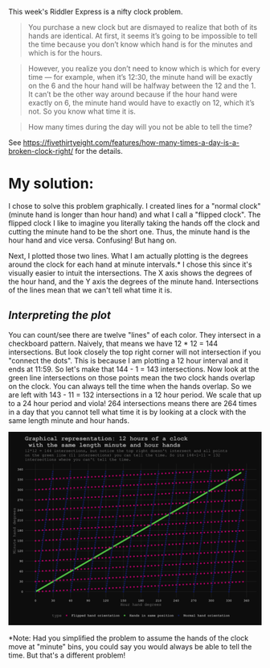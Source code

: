 This week's Riddler Express is a nifty clock problem.  

>You purchase a new clock but are dismayed to realize that both of its hands are identical. At first, it seems it’s going to be impossible to tell the time because you don’t know which hand is for the minutes and which is for the hours.

>However, you realize you don’t need to know which is which for every time — for example, when it’s 12:30, the minute hand will be exactly on the 6 and the hour hand will be halfway between the 12 and the 1. It can’t be the other way around because if the hour hand were exactly on 6, the minute hand would have to exactly on 12, which it’s not. So you know what time it is.

>How many times during the day will you not be able to tell the time?

See <https://fivethirtyeight.com/features/how-many-times-a-day-is-a-broken-clock-right/> for the details.  

# My solution: 

I chose to solve this problem graphically. I created lines for a "normal clock" (minute hand is longer than hour hand) and what I call a "flipped clock". The flipped clock I like to imagine you literally taking the hands off the clock and cutting the minute hand to be the short one. Thus, the minute hand is the hour hand and vice versa. Confusing! But hang on.

Next, I plotted those two lines. What I am actually plotting is the degrees around the clock for each hand at minute intervals.* I chose this since it's visually easier to intuit the intersections. The X axis shows the degrees of the hour hand, and the Y axis the degrees of the minute hand. Intersections of the lines mean that we can't tell what time it is. 

## *Interpreting the plot*

You can count/see there are twelve "lines" of each color. They intersect in a checkboard pattern. Naively, that means we have 12 * 12 = 144 intersections. But look closely the top right corner will not intersection if you "connect the dots". This is because I am plotting a 12 hour interval and it ends at 11:59. So let's make that 144 - 1 = 143 intersections. Now look at the green line intersections on those points mean the two clock hands overlap on the clock. You can always tell the time when the hands overlap. So we are left with 143 - 11 = 132 intersections in a 12 hour period. We scale that up to a 24 hour period and viola! 264 intersections means there are 264 times in a day that you cannot tell what time it is by looking at a clock with the same length minute and hour hands.

<img src="https://github.com/KCachel/FiveThirtyEight-Riddler/blob/master/2019-04-12RiddlerExpress/RiddlerExpress_4_12.png" width="750">


*Note: Had you simplified the problem to assume the hands of the clock move at "minute" bins, you could say you would always be able to tell the time. But that's a different problem!
